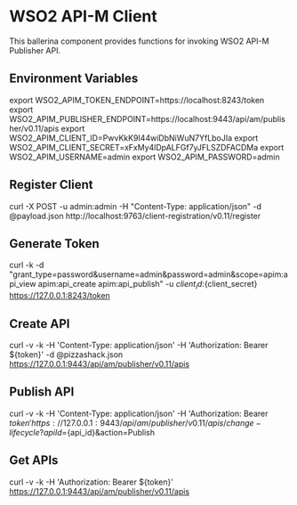# WSO2 API-M Client

This ballerina component provides functions for invoking WSO2 API-M Publisher API.

## Environment Variables
export WSO2_APIM_TOKEN_ENDPOINT=https://localhost:8243/token
export WSO2_APIM_PUBLISHER_ENDPOINT=https://localhost:9443/api/am/publisher/v0.11/apis
export WSO2_APIM_CLIENT_ID=PwvKkK9I44wiDbNiWuN7YfLboJIa
export WSO2_APIM_CLIENT_SECRET=xFxMy4lDpALFGf7yJFLSZDFACDMa
export WSO2_APIM_USERNAME=admin
export WSO2_APIM_PASSWORD=admin

## Register Client
curl -X POST -u admin:admin -H "Content-Type: application/json" -d @payload.json http://localhost:9763/client-registration/v0.11/register

## Generate Token
curl -k -d "grant_type=password&username=admin&password=admin&scope=apim:api_view apim:api_create apim:api_publish" -u ${client_id}:${client_secret} https://127.0.0.1:8243/token

## Create API
curl -v -k -H 'Content-Type: application/json' -H 'Authorization: Bearer ${token}' -d @pizzashack.json https://127.0.0.1:9443/api/am/publisher/v0.11/apis

## Publish API
curl -v -k -H 'Content-Type: application/json' -H 'Authorization: Bearer ${token}' https://127.0.0.1:9443/api/am/publisher/v0.11/apis/change-lifecycle?apiId=${api_id}&action=Publish

## Get APIs
curl -v -k -H 'Authorization: Bearer ${token}' https://127.0.0.1:9443/api/am/publisher/v0.11/apis
